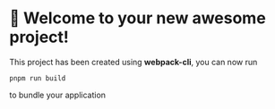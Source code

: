 # 🚀 Welcome to your new awesome project!

This project has been created using **webpack-cli**, you can now run

```
pnpm run build
```

to bundle your application
